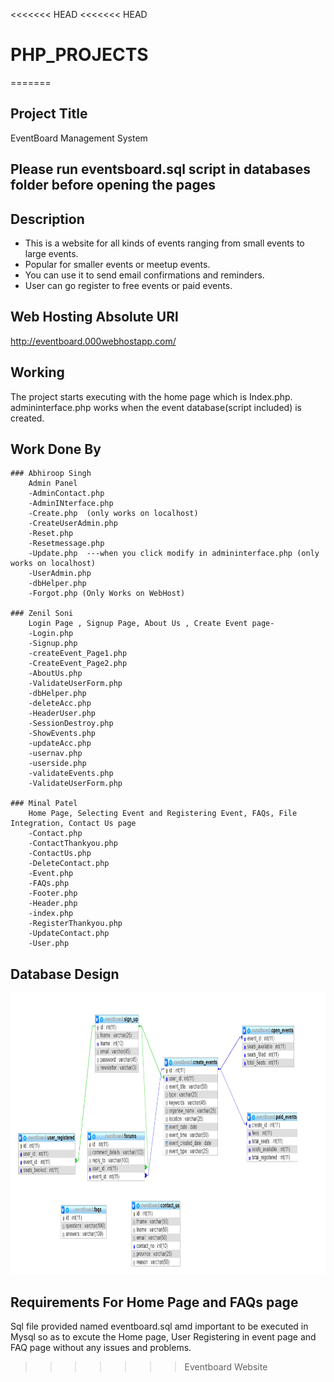 <<<<<<< HEAD
<<<<<<< HEAD
# PHP_PROJECTS
=======
## Project Title
EventBoard Management System

## Please run eventsboard.sql script in databases folder before opening the pages 

## Description
<ul>
	<li>This is a website for all kinds of events ranging from small events to large events.</li>
	<li>Popular for smaller events or meetup events.</li>
	<li>You can use it to send email confirmations and reminders.</li>
	<li>User can go register to free events or paid events.</li>
</ul>

## Web Hosting Absolute URl 
http://eventboard.000webhostapp.com/

## Working
The project starts executing with the home page which is Index.php.
admininterface.php works when the event database(script included) is created. 

## Work Done By

	### Abhiroop Singh
		Admin Panel   
		-AdminContact.php
		-AdminINterface.php
		-Create.php  (only works on localhost)
		-CreateUserAdmin.php
		-Reset.php
		-Resetmessage.php
		-Update.php  ---when you click modify in admininterface.php (only works on localhost)
		-UserAdmin.php
		-dbHelper.php
		-Forgot.php (Only Works on WebHost)

	### Zenil Soni 
		Login Page , Signup Page, About Us , Create Event page- 
		-Login.php
		-Signup.php
		-createEvent_Page1.php
		-CreateEvent_Page2.php
		-AboutUs.php
		-ValidateUserForm.php
		-dbHelper.php
		-deleteAcc.php
		-HeaderUser.php
		-SessionDestroy.php
		-ShowEvents.php
		-updateAcc.php
		-usernav.php
		-userside.php
		-validateEvents.php
		-ValidateUserForm.php

	### Minal Patel
		Home Page, Selecting Event and Registering Event, FAQs, File Integration, Contact Us page  
		-Contact.php
		-ContactThankyou.php
		-ContactUs.php
		-DeleteContact.php
		-Event.php
		-FAQs.php
		-Footer.php
		-Header.php
		-index.php
		-RegisterThankyou.php
		-UpdateContact.php
		-User.php


## Database Design
<img src="./EventBoard/database/Database-ERDiagram.PNG" height="450" width="800">

## Requirements For Home Page and FAQs page
Sql file provided named eventboard.sql amd important to be executed in Mysql so as to excute the Home page, User Registering in event page and FAQ page without any issues and problems.

>>>>>>> Eventboard Website



